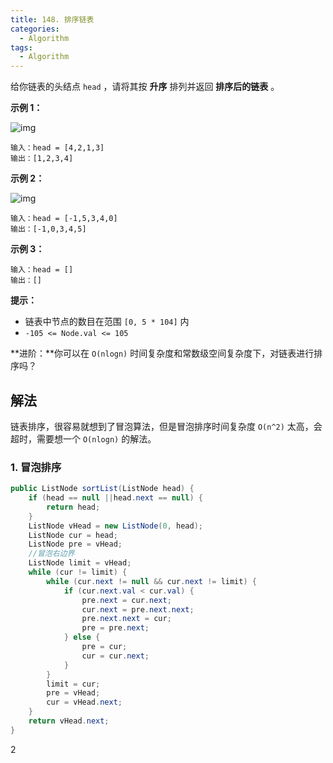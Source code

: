 ```yaml
---
title: 148. 排序链表
categories:
  - Algorithm
tags:
  - Algorithm
---
```


给你链表的头结点 `head` ，请将其按 **升序** 排列并返回 **排序后的链表** 。 

**示例 1：**

![img](https://raw.githubusercontent.com/Traserve/traserve.github.io/master/_posts/algorithm/images/sort_list_1.jpg)

```
输入：head = [4,2,1,3]
输出：[1,2,3,4]
```

**示例 2：**

![img](https://raw.githubusercontent.com/Traserve/traserve.github.io/master/_posts/algorithm/images/sort_list_2.jpg)

```
输入：head = [-1,5,3,4,0]
输出：[-1,0,3,4,5]
```

**示例 3：**

```
输入：head = []
输出：[]
```

**提示：**

- 链表中节点的数目在范围 `[0, 5 * 104]` 内
- `-105 <= Node.val <= 105`

**进阶：**你可以在 `O(nlogn)` 时间复杂度和常数级空间复杂度下，对链表进行排序吗？

## 解法

链表排序，很容易就想到了冒泡算法，但是冒泡排序时间复杂度 `O(n^2)` 太高，会超时，需要想一个 `O(nlogn)` 的解法。

### 1. 冒泡排序

```java
public ListNode sortList(ListNode head) {
    if (head == null ||head.next == null) {
        return head;
    }
    ListNode vHead = new ListNode(0, head);
    ListNode cur = head;
    ListNode pre = vHead;
    //冒泡右边界
    ListNode limit = vHead;
    while (cur != limit) {
        while (cur.next != null && cur.next != limit) {
            if (cur.next.val < cur.val) {
                pre.next = cur.next;
                cur.next = pre.next.next;
                pre.next.next = cur;
                pre = pre.next;
            } else {
                pre = cur;
                cur = cur.next;
            }
        }
        limit = cur;
        pre = vHead;
        cur = vHead.next;
    }
    return vHead.next;
}
```

2

